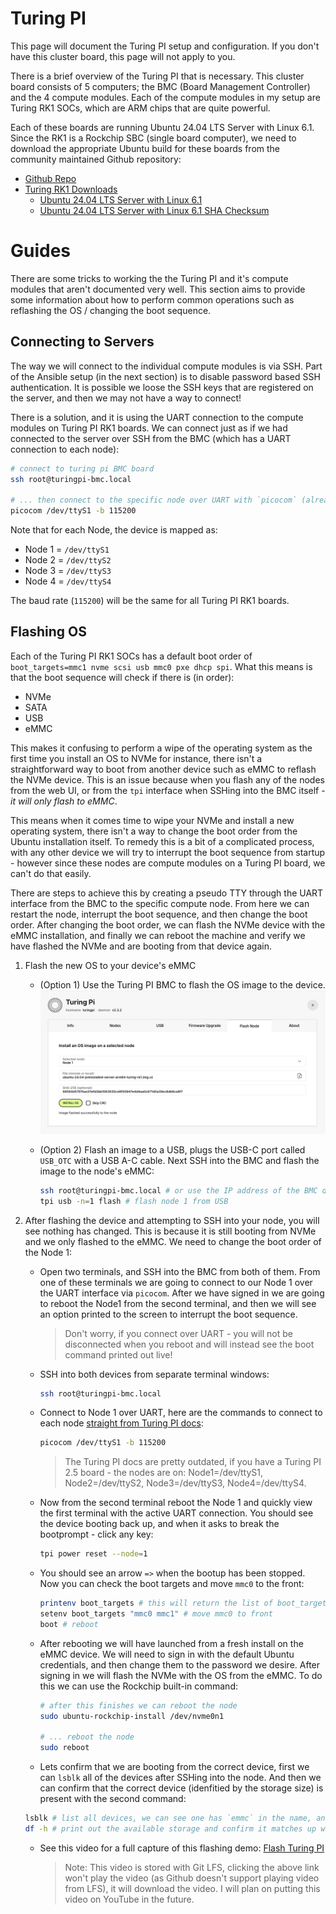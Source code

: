 # Turing PI

This page will document the Turing PI setup and configuration. If you don't have this cluster board, this page will not apply to you.

There is a brief overview of the Turing PI that is necessary. This cluster board consists of 5 computers; the BMC (Board Management Controller) and the 4 compute modules. Each of the compute modules in my setup are Turing RK1 SOCs, which are ARM chips that are quite powerful.

Each of these boards are running Ubuntu 24.04 LTS Server with Linux 6.1. Since the RK1 is a Rockchip SBC (single board computer), we need to download the appropriate Ubuntu build for these boards from the community maintained Github repository:

- [Github Repo](https://github.com/Joshua-Riek/ubuntu-rockchip)
- [Turing RK1 Downloads](https://joshua-riek.github.io/ubuntu-rockchip-download/boards/turing-rk1.html)
  - [Ubuntu 24.04 LTS Server with Linux 6.1](https://github.com/Joshua-Riek/ubuntu-rockchip/releases/download/v2.4.0/ubuntu-24.04-preinstalled-server-arm64-turing-rk1.img.xz)
  - [Ubuntu 24.04 LTS Server with Linux 6.1 SHA Checksum](https://github.com/Joshua-Riek/ubuntu-rockchip/releases/download/v2.4.0/ubuntu-24.04-preinstalled-server-arm64-turing-rk1.img.xz.sha256)

# Guides

There are some tricks to working the the Turing PI and it's compute modules that aren't documented very well. This section aims to provide some information about how to perform common operations such as reflashing the OS / changing the boot sequence.

## Connecting to Servers

The way we will connect to the individual compute modules is via SSH. Part of the Ansible setup (in the next section) is to disable password based SSH authentication. It is possible we loose the SSH keys that are registered on the server, and then we may not have a way to connect!

There is a solution, and it is using the UART connection to the compute modules on Turing PI RK1 boards. We can connect just as if we had connected to the server over SSH from the BMC (which has a UART connection to each node):

```bash
# connect to turing pi BMC board
ssh root@turingpi-bmc.local

# ... then connect to the specific node over UART with `picocom` (already installed)
picocom /dev/ttyS1 -b 115200
```

Note that for each Node, the device is mapped as:

- Node 1 = `/dev/ttyS1`
- Node 2 = `/dev/ttyS2`
- Node 3 = `/dev/ttyS3`
- Node 4 = `/dev/ttyS4`

The baud rate (`115200`) will be the same for all Turing PI RK1 boards.

## Flashing OS

Each of the Turing PI RK1 SOCs has a default boot order of `boot_targets=mmc1 nvme scsi usb mmc0 pxe dhcp spi`. What this means is that the boot sequence will check if there is (in order):

- NVMe
- SATA
- USB
- eMMC

This makes it confusing to perform a wipe of the operating system as the first time you install an OS to NVMe for instance, there isn't a straightforward way to boot from another device such as eMMC to reflash the NVMe device. This is an issue because when you flash any of the nodes from the web UI, or from the `tpi` interface when SSHing into the BMC itself - _it will only flash to eMMC_.

This means when it comes time to wipe your NVMe and install a new operating system, there isn't a way to change the boot order from the Ubuntu installation itself. To remedy this is a bit of a complicated process, with any other device we will try to interrupt the boot sequence from startup - however since these nodes are compute modules on a Turing PI board, we can't do that easily.

There are steps to achieve this by creating a pseudo TTY through the UART interface from the BMC to the specific compute node. From here we can restart the node, interrupt the boot sequence, and then change the boot order. After changing the boot order, we can flash the NVMe device with the eMMC installation, and finally we can reboot the machine and verify we have flashed the NVMe and are booting from that device again.

1. Flash the new OS to your device's eMMC

   - (Option 1) Use the Turing PI BMC to flash the OS image to the device. ![Flash BMC UI](./files/02.hardware.turing_pi_rk1.md/flash_bmc_ui.png)
   - (Option 2) Flash an image to a USB, plugs the USB-C port called `USB_OTC` with a USB A-C cable. Next SSH into the BMC and flash the image to the node's eMMC:

     ```bash
     ssh root@turingpi-bmc.local # or use the IP address of the BMC directly
     tpi usb -n=1 flash # flash node 1 from USB
     ```

2. After flashing the device and attempting to SSH into your node, you will see nothing has changed. This is because it is still booting from NVMe and we only flashed to the eMMC. We need to change the boot order of the Node 1:

   - Open two terminals, and SSH into the BMC from both of them. From one of these terminals we are going to connect to our Node 1 over the UART interface via `picocom`. After we have signed in we are going to reboot the Node1 from the second terminal, and then we will see an option printed to the screen to interrupt the boot sequence.
     > Don't worry, if you connect over UART - you will not be disconnected when you reboot and will instead see the boot command printed out live!
   - SSH into both devices from separate terminal windows:
     ```bash
     ssh root@turingpi-bmc.local
     ```
   - Connect to Node 1 over UART, here are the commands to connect to each node [straight from Turing PI docs](https://docs.turingpi.com/docs/tpi-uart#using-picocom):
     ```bash
     picocom /dev/ttyS1 -b 115200
     ```
     > The Turing PI docs are pretty outdated, if you have a Turing PI 2.5 board - the nodes are on: Node1=/dev/ttyS1, Node2=/dev/ttyS2, Node3=/dev/ttyS3, Node4=/dev/ttyS4.
   - Now from the second terminal reboot the Node 1 and quickly view the first terminal with the active UART connection. You should see the device booting back up, and when it asks to break the bootprompt - click any key:

     ```bash
     tpi power reset --node=1
     ```

   - You should see an arrow `=>` when the bootup has been stopped. Now you can check the boot targets and move `mmc0` to the front:

     ```bash
     printenv boot_targets # this will return the list of boot_targets
     setenv boot_targets "mmc0 mmc1" # move mmc0 to front
     boot # reboot
     ```

   - After rebooting we will have launched from a fresh install on the eMMC device. We will need to sign in with the default Ubuntu credentials, and then change them to the password we desire. After signing in we will flash the NVMe with the OS from the eMMC. To do this we can use the Rockchip built-in command:

     ```bash
     # after this finishes we can reboot the node
     sudo ubuntu-rockchip-install /dev/nvme0n1

     # ... reboot the node
     sudo reboot
     ```

   - Lets confirm that we are booting from the correct device, first we can `lsblk` all of the devices after SSHing into the node. And then we can confirm that the correct device (idenfitied by the storage size) is present with the second command:

   ```bash
   lsblk # list all devices, we can see one has `emmc` in the name, another has `nvme` in the name.
   df -h # print out the available storage and confirm it matches up with the `nvme` entry
   ```

   - See this video for a full capture of this flashing demo: [Flash Turing PI](./files/02.hardware.turing_pi_rk1.md/turingpi_rk1_flash_os.mp4)
     > Note: This video is stored with Git LFS, clicking the above link won't play the video (as Github doesn't support playing video from LFS), it will download the video. I will plan on putting this video on YouTube in the future.

